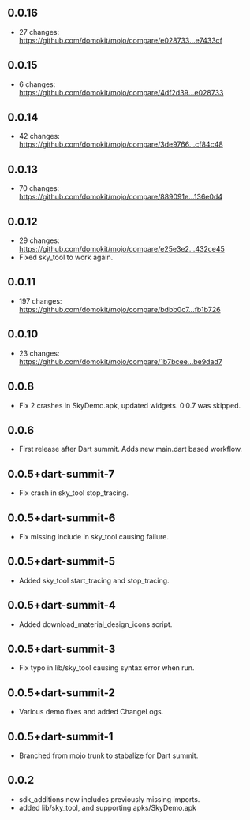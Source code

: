 ## 0.0.16

  - 27 changes: https://github.com/domokit/mojo/compare/e028733...e7433cf

## 0.0.15

  - 6 changes: https://github.com/domokit/mojo/compare/4df2d39...e028733

## 0.0.14

  - 42 changes: https://github.com/domokit/mojo/compare/3de9766...cf84c48

## 0.0.13

  - 70 changes: https://github.com/domokit/mojo/compare/889091e...136e0d4

## 0.0.12

  - 29 changes: https://github.com/domokit/mojo/compare/e25e3e2...432ce45
  - Fixed sky_tool to work again.

## 0.0.11

  - 197 changes: https://github.com/domokit/mojo/compare/bdbb0c7...fb1b726

## 0.0.10

  - 23 changes: https://github.com/domokit/mojo/compare/1b7bcee...be9dad7

## 0.0.8

  - Fix 2 crashes in SkyDemo.apk, updated widgets.  0.0.7 was skipped.

## 0.0.6

  - First release after Dart summit.  Adds new main.dart based workflow.

## 0.0.5+dart-summit-7

  - Fix crash in sky_tool stop_tracing.

## 0.0.5+dart-summit-6

  - Fix missing include in sky_tool causing failure.

## 0.0.5+dart-summit-5

  - Added sky_tool start_tracing and stop_tracing.

## 0.0.5+dart-summit-4

  - Added download_material_design_icons script.

## 0.0.5+dart-summit-3

  - Fix typo in lib/sky_tool causing syntax error when run.

## 0.0.5+dart-summit-2

  - Various demo fixes and added ChangeLogs.

## 0.0.5+dart-summit-1

  - Branched from mojo trunk to stabalize for Dart summit.

## 0.0.2

  - sdk_additions now includes previously missing imports.
  - added lib/sky_tool, and supporting apks/SkyDemo.apk
